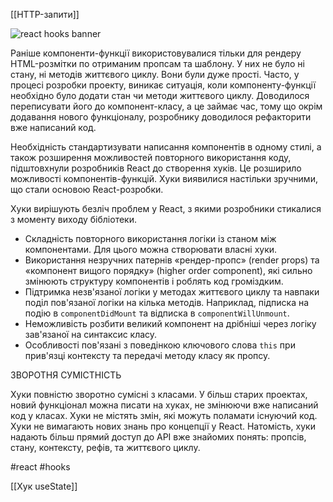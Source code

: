 
[[HTTP-запити]]

![react hooks banner](https://textbook.edu.goit.global/react-zr7b4k/v1/uk/img/lesson-07/hooks-banner.jpg)

Раніше компоненти-функції використовувалися тільки для рендеру HTML-розмітки по отриманим пропсам та шаблону. У них не було ні стану, ні методів життєвого циклу. Вони були дуже прості. Часто, у процесі розробки проекту, виникає ситуація, коли компоненту-функції необхідно було додати стан чи методи життєвого циклу. Доводилося переписувати його до компонент-класу, а це займає час, тому що окрім додавання нового функціоналу, розробнику доводилося рефакторити вже написаний код.

Необхідність стандартизувати написання компонентів в одному стилі, а також розширення можливостей повторного використання коду, підштовхнули розробників React до створення хуків. Це розширило можливості компонентів-функцій. Хуки виявилися настільки зручними, що стали основою React-розробки.

Хуки вирішують безліч проблем у React, з якими розробники стикалися з моменту виходу бібліотеки.

-   Складність повторного використання логіки із станом між компонентами. Для цього можна створювати власні хуки.
-   Використання незручних патернів «рендер-пропс» (render props) та «компонент вищого порядку» (higher order component), які сильно змінюють структуру компонентів і роблять код громіздким.
-   Підтримка незв'язаної логіки у методах життєвого циклу та навпаки поділ пов'язаної логіки на кілька методів. Наприклад, підписка на подію в `componentDidMount` та відписка в `componentWillUnmount`.
-   Неможливість розбити великий компонент на дрібніші через логіку зав'язаної на синтаксис класу.
-   Особливості пов'язані з поведінкою ключового слова `this` при прив'язці контексту та передачі методу класу як пропсу.

ЗВОРОТНЯ СУМІСТНІСТЬ

Хуки повністю зворотно сумісні з класами. У більш старих проектах, новий функціонал можна писати на хуках, не змінюючи вже написаний код у класах. Хуки не містять змін, які можуть поламати існуючий код. Хуки не вимагають нових знань про концепції у React. Натомість, хуки надають більш прямий доступ до API вже знайомих понять: пропсів, стану, контексту, рефів, та життєвого циклу.

#react  #hooks

[[Хук useState]]
